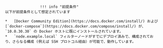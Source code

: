 					!!! info "前提条件"
    以下が前提条件として想定されています
    
    *   [Docker Community Edition](https://docs.docker.com/install/) および [`docker-compose`](https://docs.docker.com/compose/install/) が、`10.0.30.30` の Docker ホストに既にインストールされています。
    *   `node.example.local` フィルターノードがすでにデプロイ済みで、構成されており、さらなる構成 (例えば SSH プロトコル経由）が可能で、動作しています。